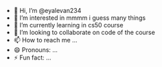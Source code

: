 - 👋 Hi, I’m @eyalevan234
- 👀 I’m interested in mmmm i guess many things 
- 🌱 I’m currently learning in cs50 course
- 💞️ I’m looking to collaborate on code of the course 
- 📫 How to reach me ...
- 😄 Pronouns: ...
- ⚡ Fun fact: ...

<!---
eyalevan234/eyalevan234 is a ✨ special ✨ repository because its `README.md` (this file) appears on your GitHub profile.
You can click the Preview link to take a look at your changes.
--->
